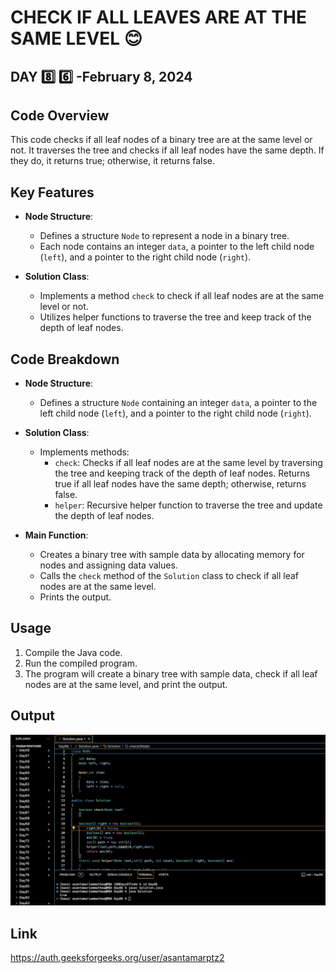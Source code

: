 # CHECK IF ALL LEAVES ARE AT THE SAME LEVEL :blush:
## DAY :eight: :six: -February 8, 2024

## Code Overview

This code checks if all leaf nodes of a binary tree are at the same level or not. It traverses the tree and checks if all leaf nodes have the same depth. If they do, it returns true; otherwise, it returns false.

## Key Features

- **Node Structure**:
  - Defines a structure `Node` to represent a node in a binary tree.
  - Each node contains an integer `data`, a pointer to the left child node (`left`), and a pointer to the right child node (`right`).

- **Solution Class**:
  - Implements a method `check` to check if all leaf nodes are at the same level or not.
  - Utilizes helper functions to traverse the tree and keep track of the depth of leaf nodes.

## Code Breakdown

- **Node Structure**:
  - Defines a structure `Node` containing an integer `data`, a pointer to the left child node (`left`), and a pointer to the right child node (`right`).

- **Solution Class**:
  - Implements methods:
    - `check`: Checks if all leaf nodes are at the same level by traversing the tree and keeping track of the depth of leaf nodes. Returns true if all leaf nodes have the same depth; otherwise, returns false.
    - `helper`: Recursive helper function to traverse the tree and update the depth of leaf nodes.

- **Main Function**:
  - Creates a binary tree with sample data by allocating memory for nodes and assigning data values.
  - Calls the `check` method of the `Solution` class to check if all leaf nodes are at the same level.
  - Prints the output.

## Usage

1. Compile the Java code.
2. Run the compiled program.
3. The program will create a binary tree with sample data, check if all leaf nodes are at the same level, and print the output.


## Output

![Reference Image](s86.png)

## Link
<https://auth.geeksforgeeks.org/user/asantamarptz2>
